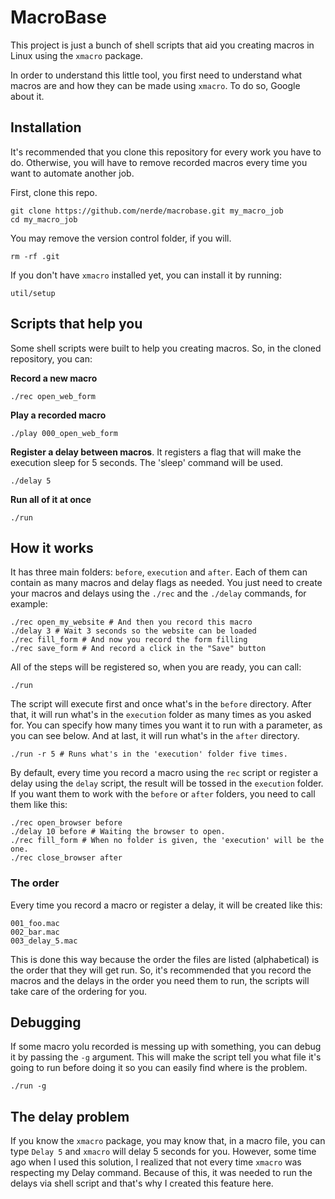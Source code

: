 
# MacroBase

This project is just a bunch of shell scripts that aid you creating macros in
Linux using the `xmacro` package.

In order to understand this little tool, you first need to understand what
macros are and how they can be made using `xmacro`. To do so, Google about it.

## Installation

It's recommended that you clone this repository for every work you have to do.
Otherwise, you will have to remove recorded macros every time you want to
automate another job.

First, clone this repo.

    git clone https://github.com/nerde/macrobase.git my_macro_job
    cd my_macro_job

You may remove the version control folder, if you will.

    rm -rf .git

If you don't have `xmacro` installed yet, you can install it by running:

    util/setup

## Scripts that help you

Some shell scripts were built to help you creating macros. So, in the cloned
repository, you can:

__Record a new macro__

    ./rec open_web_form

__Play a recorded macro__

    ./play 000_open_web_form

__Register a delay between macros__. It registers a flag that will make the
execution sleep for 5 seconds. The 'sleep' command will be used.

    ./delay 5

__Run all of it at once__

    ./run

## How it works

It has three main folders: `before`, `execution` and `after`. Each of them can
contain as many macros and delay flags as needed. You just need to create your
macros and delays using the `./rec` and the `./delay` commands, for example:

    ./rec open_my_website # And then you record this macro
    ./delay 3 # Wait 3 seconds so the website can be loaded
    ./rec fill_form # And now you record the form filling
    ./rec save_form # And record a click in the "Save" button

All of the steps will be registered so, when you are ready, you can call:

    ./run

The script will execute first and once what's in the `before` directory. After
that, it will run what's in the `execution` folder as many times as you asked
for. You can specify how many times you want it to run with a parameter, as you
can see below. And at last, it will run what's in the `after` directory.

    ./run -r 5 # Runs what's in the 'execution' folder five times.

By default, every time you record a macro using the `rec` script or register
a delay using the `delay` script, the result will be tossed in the `execution`
folder. If you want them to work with the `before` or `after` folders, you
need to call them like this:

    ./rec open_browser before
    ./delay 10 before # Waiting the browser to open.
    ./rec fill_form # When no folder is given, the 'execution' will be the one.
    ./rec close_browser after

### The order

Every time you record a macro or register a delay, it will be created like this:

    001_foo.mac
    002_bar.mac
    003_delay_5.mac

This is done this way because the order the files are listed (alphabetical) is
the order that they will get run. So, it's recommended that you record the
macros and the delays in the order you need them to run, the scripts will take
care of the ordering for you.

## Debugging

If some macro yolu recorded is messing up with something, you can debug it by passing
the `-g` argument. This will make the script tell you what file it's going to
run before doing it so you can easily find where is the problem.

    ./run -g

## The delay problem

If you know the `xmacro` package, you may know that, in a macro file,
you can type `Delay 5` and `xmacro` will delay 5 seconds for you. However, some
time ago when I used this solution, I realized that not every time `xmacro` was
respecting my Delay command. Because of this, it was needed to run the delays
via shell script and that's why I created this feature here.
